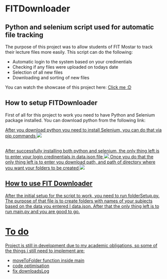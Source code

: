 # FITDownloader

## Python and selenium script used for automatic file tracking


The purpose of this project was to allow students of FIT Mostar to track their lecture files more easily. This script can do the following:

* Automatic login to the system based on your credinentials
* Checking if any files were uploaded on todays date
* Selection of all new files
* Downloading and sorting of new files

You can watch the showcase of this project here: <a href='https://youtu.be/duaW2D-OKh0'>Click me :D</a>
  

## How to setup FITDownloader
First of all for this project to work you need to have Python and Selenium package installed.
You can download python from the following link:
<a href='https://www.python.org/downloads/'>

After you download python you need to install Selenium, you can do that via pip commands
<img src='https://www.swtestacademy.com/wp-content/uploads/2017/04/python-selenium-4.png'>

<br/>  
After successfully installing both python and selenium, the only thing left is to enter your login credinentials in data.json file
<img src='https://i.imgur.com/63WEzwP.png'>
Once you do that the only thing left is to enter you download path, and path of directory where you want your folders to be created
<img src='https://i.imgur.com/WvOpSIU.png'>

## How to use FIT Downloader
After the initial setup for the script to work, you need to run folderSetup.py. The purpose of that file is to create
folders with names of your subjects based on the data you entered I data.json.
After that the only thing left is to run main.py and you are good to go.

# To do
Project is still in development due to my academic obligations, so some of the things i still need to implement are:
* moveToFolder function inside main
* code optimisation
* fix downloadsLog

